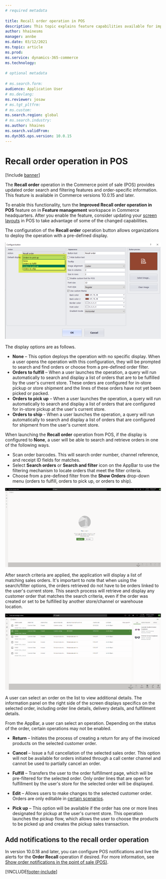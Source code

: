 ```yaml
---
# required metadata

title: Recall order operation in POS
description: This topic explains feature capabilities available for improved order recall pages in POS.
author: hhainesms
manager: annbe
ms.date: 03/12/2021
ms.topic: article
ms.prod:
ms.service: dynamics-365-commerce
ms.technology: 

# optional metadata

# ms.search.form:
audience: Application User
# ms.devlang: 
ms.reviewer: josaw
# ms.tgt_pltfrm: 
# ms.custom:
ms.search.region: global
# ms.search.industry:
ms.author: hhaines
ms.search.validFrom:
ms.dyn365.ops.version: 10.0.15
---
```


# Recall order operation in POS

[!include [banner](includes/banner.md)]

The **Recall order** operation in the Commerce point of sale (POS) provides updated order search and filtering features and order-specific information. This feature is available in Commerce versions 10.0.15 and later.

To enable this functionality, turn the **Improved Recall order operation in POS** feature on in **Feature management** workspace in Commerce headquarters. After you enable the feature, consider updating your [screen layouts](pos-screen-layouts.md) in POS to take advantage of some of the changed  capabilities.

The configuration of the **Recall order** operation button allows organizations to deploy the operation with a pre-defined display.

![Button grid configuration](media/recallorderbuttongrid.png)

The display options are as follows.
- **None** – This option deploys the operation with no specific display. When a user opens the operation with this configuration, they will be prompted to search and find orders or choose from a pre-defined order filter.
- **Orders to fulfill** – When a user launches the operation, a query will run automatically to search and display a list of orders that are to be fulfilled by the user's current store. These orders are configured for in-store pickup or store shipment and the lines of these orders have not yet been picked or packed.
- **Orders to pick up** – When a user launches the operation, a query will run automatically to search and display a list of orders that are configured for in-store pickup at the user's current store.
- **Orders to ship** - When a user launches the operation, a query will run automatically to search and display a list of orders that are configured for shipment from the user's current store.

When launching the **Recall order** operation from POS, if the display is configured to **None**, a user will be able to search and retrieve orders in one of the following ways.
- Scan order barcodes. This will search order number, channel reference, and receipt ID fields for matches.
- Select **Search orders** or **Search and filter** icon on the AppBar to use the filtering mechanism to locate orders that meet the filter criteria.
- Choose from a pre-defined filter from the **Show Orders** drop-down menu (orders to fulfill, orders to pick up, or orders to ship).

![RecallOrderMainMenu](media/recallordermain.png)

After search criteria are applied, the application will display a list of matching sales orders. It's important to note that when using the search/filter options, the orders retrieved do not have to be orders linked to the user's current store. This search process will retrieve and display any customer order that matches the search criteria, even if the order was created or set to be fulfilled by another store/channel or warehouse location.

![RecallOrderDetail](media/orderrecalldetail.png)

A user can select an order on the list to view additional details. The information panel on the right side of the screen displays specifics on the selected order, including order line details, delivery details, and fulfillment details.

From the AppBar, a user can select an operation. Depending on the status of the order, certain operations may not be enabled.

- **Return** – Initiates the process of creating a return for any of the invoiced products on the selected customer order.

- **Cancel** – Issue a full cancellation of the selected sales order. This option will not be available for orders initiated through a call center channel and cannot be used to partially cancel an order.

- **Fulfill** – Transfers the user to the order fulfillment page, which will be pre-filtered for the selected order. Only order lines that are open for fulfillment by the user's store for the selected order will be displayed.

- **Edit** – Allows users to make changes to the selected customer order. Orders are only editable in [certain scenarios](customer-orders-overview.md#edit-an-existing-customer-order).

- **Pick up** – This option will be available if the order has one or more lines designated for pickup at the user's current store. This operation launches the pickup flow, which allows the user to choose the products to be picked up and creates the pickup sales transaction.

## Add notifications to the recall order operation

In version 10.0.18 and later, you can configure POS notifications and live tile alerts for the **Order Recall** operation if desired. For more information, see [Show order notifications in the point of sale (POS)](notifications-pos.md).  

[!INCLUDE[footer-include](../includes/footer-banner.md)]
